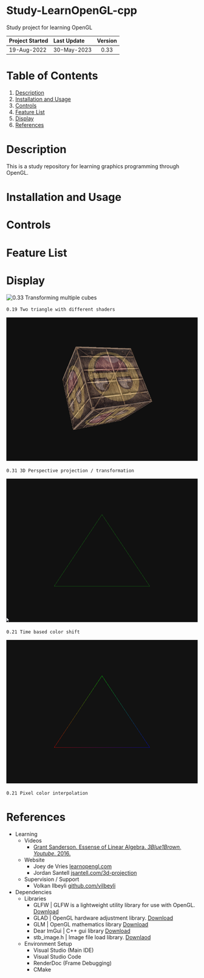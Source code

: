 # Study-LearnOpenGL-cpp
Study project for learning OpenGL

| Project Started | Last Update | Version |
| :-------------- | :---------- | :-----: | 
| 19-Aug-2022     | 30-May-2023 | 0.33    |

# Table of Contents
1. [Description](#description)
2. [Installation and Usage](#installation-and-usage)
3. [Controls](#controls)
4. [Feature List](#feature-list)
5. [Display](#display)
6. [References](#references)

# Description
This is a study repository for learning graphics programming through OpenGL.

# Installation and Usage

# Controls

# Feature List

# Display
![0.33 Transforming multiple cubes](display/0.33_multiple-cubes_2023-05-30.gif)
```
0.19 Two triangle with different shaders
```  

![0.31 3D Perspective projection / transformation](display/0.31_perspective-rotation_2023-05-18.gif)
```
0.31 3D Perspective projection / transformation
```  

![0.21 Time based color shift](display/0.21_time-based-color-shifting-through-uniforms_2023-04-14.gif)
```
0.21 Time based color shift
```  

![0.21 Pixel color interpolation](display/0.21_pixel-color-calculation-2_2023-04-14.png)
```
0.21 Pixel color interpolation
```  


# References
- Learning
    - Videos
        - [Grant Sanderson. Essense of Linear Algebra. _3Blue1Brown, Youtube_. 2016.](https://www.youtube.com/watch?v=fNk_zzaMoSs&list=PLZHQObOWTQDPD3MizzM2xVFitgF8hE_ab)
    - Website
        - Joey de Vries [learnopengl.com](https://learnopengl.com)
        - Jordan Santell [jsantell.com/3d-projection](https://jsantell.com/3d-projection/)
    - Supervision / Support
        - Volkan Ilbeyli [github.com/vilbeyli](https://github.com/vilbeyli)
- Dependencies
    - Libraries
        - GLFW | GLFW is a lightweight utility library for use with OpenGL. [Download](https://www.glfw.org/download.html)
        - GLAD | OpenGL hardware adjustment library. [Download](https://glad.dav1d.de/)
        - GLM  | OpenGL mathematics library [Download](https://glm.g-truc.net/0.9.8/index.html)
        - Dear ImGui | C++ gui library [Download](https://github.com/ocornut/imgui/releases/tag/v1.89.5)
        - stb_image.h | Image file load library. [Downlaod](https://github.com/nothings/stb/blob/master/stb_image.h)
    - Environment Setup 
        - Visual Studio (Main IDE)
        - Visual Studio Code
        - RenderDoc (Frame Debugging)
        - CMake